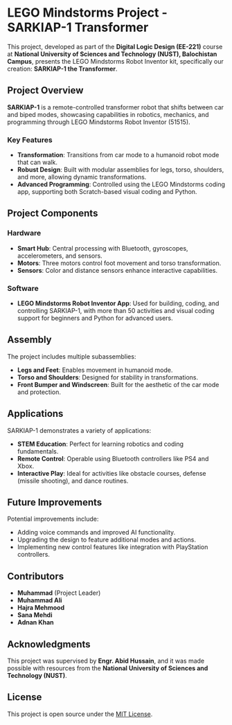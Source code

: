 # LEGO Mindstorms Project - SARKIAP-1 Transformer

This project, developed as part of the **Digital Logic Design (EE-221)** course at **National University of Sciences and Technology (NUST), Balochistan Campus**, presents the LEGO Mindstorms Robot Inventor kit, specifically our creation: **SARKIAP-1 the Transformer**. 

## Project Overview

**SARKIAP-1** is a remote-controlled transformer robot that shifts between car and biped modes, showcasing capabilities in robotics, mechanics, and programming through LEGO Mindstorms Robot Inventor (51515).

### Key Features

- **Transformation**: Transitions from car mode to a humanoid robot mode that can walk.
- **Robust Design**: Built with modular assemblies for legs, torso, shoulders, and more, allowing dynamic transformations.
- **Advanced Programming**: Controlled using the LEGO Mindstorms coding app, supporting both Scratch-based visual coding and Python.

## Project Components

### Hardware
- **Smart Hub**: Central processing with Bluetooth, gyroscopes, accelerometers, and sensors.
- **Motors**: Three motors control foot movement and torso transformation.
- **Sensors**: Color and distance sensors enhance interactive capabilities.

### Software
- **LEGO Mindstorms Robot Inventor App**: Used for building, coding, and controlling SARKIAP-1, with more than 50 activities and visual coding support for beginners and Python for advanced users.

## Assembly

The project includes multiple subassemblies:
- **Legs and Feet**: Enables movement in humanoid mode.
- **Torso and Shoulders**: Designed for stability in transformations.
- **Front Bumper and Windscreen**: Built for the aesthetic of the car mode and protection.

## Applications

SARKIAP-1 demonstrates a variety of applications:
- **STEM Education**: Perfect for learning robotics and coding fundamentals.
- **Remote Control**: Operable using Bluetooth controllers like PS4 and Xbox.
- **Interactive Play**: Ideal for activities like obstacle courses, defense (missile shooting), and dance routines.

## Future Improvements

Potential improvements include:
- Adding voice commands and improved AI functionality.
- Upgrading the design to feature additional modes and actions.
- Implementing new control features like integration with PlayStation controllers.

## Contributors

- **Muhammad** (Project Leader)
- **Muhammad Ali**
- **Hajra Mehmood**
- **Sana Mehdi**
- **Adnan Khan**

## Acknowledgments

This project was supervised by **Engr. Abid Hussain**, and it was made possible with resources from the **National University of Sciences and Technology (NUST)**.

## License

This project is open source under the [MIT License](LICENSE).
